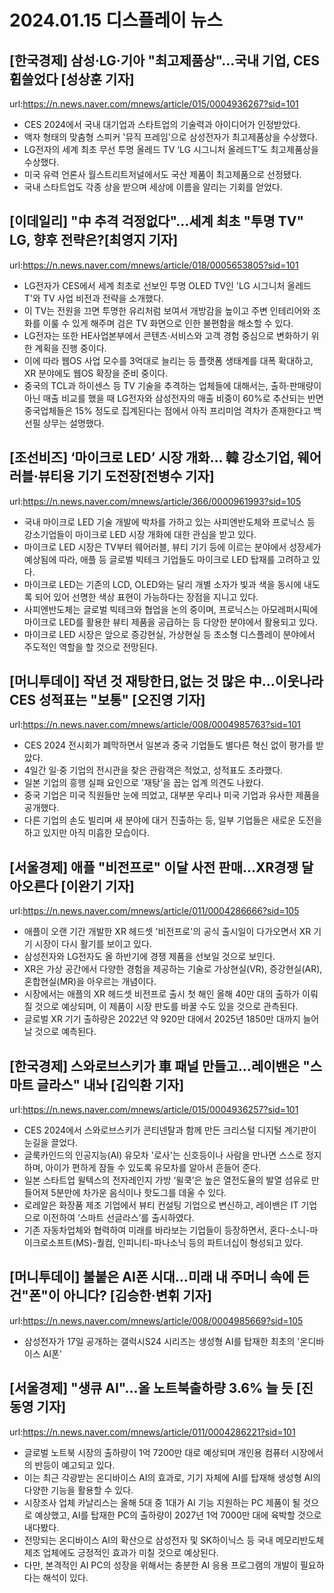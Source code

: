 # 2024.01.15 디스플레이 뉴스

## [한국경제] 삼성·LG·기아 "최고제품상"…국내 기업, CES 휩쓸었다 [성상훈 기자]
url:https://n.news.naver.com/mnews/article/015/0004936267?sid=101
- CES 2024에서 국내 대기업과 스타트업의 기술력과 아이디어가 인정받았다.
- 액자 형태의 맞춤형 스피커 '뮤직 프레임'으로 삼성전자가 최고제품상을 수상했다.
- LG전자의 세계 최초 무선 투명 올레드 TV ‘LG 시그니처 올레드T’도 최고제품상을 수상했다.
- 미국 유력 언론사 월스트리트저널에서도 국산 제품이 최고제품으로 선정됐다.
- 국내 스타트업도 각종 상을 받으며 세상에 이름을 알리는 기회를 얻었다.

## [이데일리] "中 추격 걱정없다"…세계 최초 "투명 TV" LG, 향후 전략은?[최영지 기자]
url:https://n.news.naver.com/mnews/article/018/0005653805?sid=101
- LG전자가 CES에서 세계 최초로 선보인 투명 OLED TV인 'LG 시그니처 올레드 T'와 TV 사업 비전과 전략을 소개했다.
- 이 TV는 전원을 끄면 투명한 유리처럼 보여서 개방감을 높이고 주변 인테리어와 조화를 이룰 수 있게 해주며 검은 TV 화면으로 인한 불편함을 해소할 수 있다.
- LG전자는 또한 HE사업본부에서 콘텐츠·서비스와 고객 경험 중심으로 변화하기 위한 계획을 진행 중이다.
- 이에 따라 웹OS 사업 모수를 3억대로 늘리는 등 플랫폼 생태계를 대폭 확대하고, XR 분야에도 웹OS 확장을 준비 중이다.
- 중국의 TCL과 하이센스 등 TV 기술을 추격하는 업체들에 대해서는, 출하·판매량이 아닌 매출 비교를 했을 때 LG전자와 삼성전자의 매출 비중이 60%로 추산되는 반면 중국업체들은 15% 정도로 집계된다는 점에서 아직 프리미엄 격차가 존재한다고 백선필 상무는 설명했다.

## [조선비즈] ‘마이크로 LED’ 시장 개화… 韓 강소기업, 웨어러블·뷰티용 기기 도전장[전병수 기자]
url:https://n.news.naver.com/mnews/article/366/0000961993?sid=105
- 국내 마이크로 LED 기술 개발에 박차를 가하고 있는 사피엔반도체와 프로닉스 등 강소기업들이 마이크로 LED 시장 개화에 대한 관심을 받고 있다.
- 마이크로 LED 시장은 TV부터 웨어러블, 뷰티 기기 등에 이르는 분야에서 성장세가 예상됨에 따라, 애플 등 글로벌 빅테크 기업들도 마이크로 LED 탑재를 고려하고 있다.
- 마이크로 LED는 기존의 LCD, OLED와는 달리 개별 소자가 빛과 색을 동시에 내도록 되어 있어 선명한 색상 표현이 가능하다는 장점을 지니고 있다.
- 사피엔반도체는 글로벌 빅테크와 협업을 논의 중이며, 프로닉스는 아모레퍼시픽에 마이크로 LED를 활용한 뷰티 제품을 공급하는 등 다양한 분야에서 활용되고 있다.
- 마이크로 LED 시장은 앞으로 증강현실, 가상현실 등 초소형 디스플레이 분야에서 주도적인 역할을 할 것으로 전망된다.

## [머니투데이] 작년 것 재탕한日,없는 것 많은 中…이웃나라CES 성적표는 "보통" [오진영 기자]
url:https://n.news.naver.com/mnews/article/008/0004985763?sid=101
- CES 2024 전시회가 폐막하면서 일본과 중국 기업들도 별다른 혁신 없이 평가를 받았다.
- 4일간 일·중 기업의 전시관을 찾은 관람객은 적었고, 성적표도 초라했다.
- 일본 기업의 흥행 실패 요인으로 '재탕'을 꼽는 업계 의견도 나왔다.
- 중국 기업은 미국 직원들만 눈에 띄었고, 대부분 우리나 미국 기업과 유사한 제품을 공개했다.
- 다른 기업의 손도 빌리며 새 분야에 대거 진출하는 등, 일부 기업들은 새로운 도전을 하고 있지만 아직 미흡한 모습이다.

## [서울경제] 애플 "비전프로" 이달 사전 판매…XR경쟁 달아오른다 [이완기 기자]
url:https://n.news.naver.com/mnews/article/011/0004286666?sid=105
- 애플이 오랜 기간 개발한 XR 헤드셋 '비전프로'의 공식 출시일이 다가오면서 XR 기기 시장이 다시 활기를 보이고 있다.
- 삼성전자와 LG전자도 올 하반기에 경쟁 제품을 선보일 것으로 보인다.
- XR은 가상 공간에서 다양한 경험을 제공하는 기술로 가상현실(VR), 증강현실(AR), 혼합현실(MR)을 아우르는 개념이다.
- 시장에서는 애플의 XR 헤드셋 비전프로 출시 첫 해인 올해 40만 대의 출하가 이뤄질 것으로 예상되며, 이 제품이 시장 판도를 바꿀 수도 있을 것으로 관측된다.
- 글로벌 XR 기기 출하량은 2022년 약 920만 대에서 2025년 1850만 대까지 늘어날 것으로 예측된다.

## [한국경제] 스와로브스키가 車 패널 만들고…레이밴은 "스마트 글라스" 내놔 [김익환 기자]
url:https://n.news.naver.com/mnews/article/015/0004936257?sid=101
- CES 2024에서 스와로브스키가 콘티넨탈과 함께 만든 크리스털 디지털 계기판이 눈길을 끌었다.
- 글룩카인드의 인공지능(AI) 유모차 '로사'는 신호등이나 사람을 만나면 스스로 정지하며, 아이가 편하게 잠들 수 있도록 유모차를 알아서 흔들어 준다.
- 일본 스타트업 윌텍스의 전자레인지 가방 ‘윌쿡’은 높은 열전도율의 발열 섬유로 만들어져 5분만에 차가운 음식이나 핫도그를 데울 수 있다.
- 로레알은 화장품 제조 기업에서 뷰티 컨설팅 기업으로 변신하고, 레이밴은 IT 기업으로 이전하여 ‘스마트 선글라스’를 출시하였다.
- 기존 자동차업체와 협력하여 미래를 바라보는 기업들이 등장하면서, 혼다-소니-마이크로소프트(MS)-퀄컴, 인피니티-파나소닉 등의 파트너십이 형성되고 있다.

## [머니투데이] 불붙은 AI폰 시대…미래 내 주머니 속에 든 건"폰"이 아니다? [김승한·변휘 기자]
url:https://n.news.naver.com/mnews/article/008/0004985669?sid=105
- 삼성전자가 17일 공개하는 갤럭시S24 시리즈는 생성형 AI를 탑재한 최초의 '온디바이스 AI폰'

## [서울경제] "생큐 AI"…올 노트북출하량 3.6% 늘 듯 [진동영 기자]
url:https://n.news.naver.com/mnews/article/011/0004286221?sid=101
- 글로벌 노트북 시장의 출하량이 1억 7200만 대로 예상되며 개인용 컴퓨터 시장에서의 반등이 예고되고 있다.
- 이는 최근 각광받는 온디바이스 AI의 효과로, 기기 자체에 AI를 탑재해 생성형 AI의 다양한 기능을 활용할 수 있다.
- 시장조사 업체 카날리스는 올해 5대 중 1대가 AI 기능 지원하는 PC 제품이 될 것으로 예상했고, AI를 탑재한 PC의 출하량이 2027년 1억 7000만 대에 육박할 것으로 내다봤다.
- 전망되는 온디바이스 AI의 확산으로 삼성전자 및 SK하이닉스 등 국내 메모리반도체 제조 업체에도 긍정적인 효과가 미칠 것으로 예상된다.
- 다만, 본격적인 AI PC의 성장을 위해서는 충분한 AI 응용 프로그램의 개발이 필요하다는 해석이 있다.